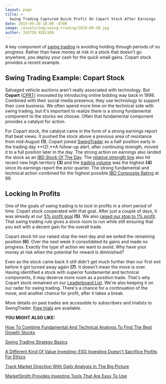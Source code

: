 ```yaml
---
layout: page
title: >-
  Swing Trading Captured Quick Profit On Copart Stock After Earnings
date: 2019-09-20 16:09 -0700
image: /assets/img/swing-trading/2019-09-20.jpg
author: JUSTIN NIELSEN
---
```






A key component of [swing trading](https://www.investors.com/research/swing-trading/swing-trading-strategy-basics/) is avoiding holding through periods of no progress. Rather than have money at risk in a stock that doesn't go anywhere, you deploy your cash for the quick small gains. Copart stock provides a recent example.




Swing Trading Example: Copart Stock
-----------------------------------


Salvaged vehicle auctions aren't really associated with technology. But **Copart** ([CPRT](https://research.investors.com/quote.aspx?symbol=CPRT)) innovated by introducing online bidding way back in 1998. Combined with their social media presence, they use technology to support their core business. We often spend more time on the technical side with swing trading, but it's important to realize there is a strong fundamental component to the stocks we choose. Often that fundamental component provides a catalyst for action.


For Copart stock, the catalyst came in the form of a strong earnings report that beat views. It pushed the stock above a previous area of resistance from mid-August **(1).** Copart joined [SwingTrader](http://shop.investors.com/offer/splashresponsive.aspx?id=SwingTrader&src=A011LPH) as a half position early in the trading day **(2).**A follow-up alert, after continuing strength, moved it to a full position later in the day. The strong action on earnings also landed the stock as an [IBD Stock Of The Day](https://www.investors.com/research/ibd-stock-of-the-day/). The [relative strength line](https://www.investors.com/how-to-invest/investors-corner/a-stock-breakout-specialty-tool-the-relative-strength-line/) also hit recent new high territory **(3)** and the [trading volume](https://www.investors.com/research/swing-trading/trading-volume-swing-trading-ross-stores-stock/) was the highest **(4)** since its earnings report the prior quarter. The strong fundamental and technical action combined for the highest possible [IBD Composite Rating](https://www.investors.com/how-to-invest/investors-corner/how-to-research-growth-stocks/) at 99.


Locking In Profits
------------------


One of the goals of swing trading is to lock in profits in a short period of time. Copart stock cooperated with that goal. After just a couple of days, it was already at our [5% profit goal](https://www.investors.com/research/swing-trading/swing-trade-stocks-take-profits-quickly/) **(5)**. We also [raised our stop to 1% profit](https://www.investors.com/research/swing-trading/a-rule-to-prevent-good-trades-from-going-bad/). That swing trading rule gives a stock room to run while still ensuring that you exit with a decent gain for the overall trade.


Copart stock hit our raised stop the next day and we exited the remaining position **(6)**. Over the next week it consolidated its gains and made no progress. Exactly the type of action we want to avoid. Why have your money at risk when the potential for reward is diminished?


Even as the stock came back it still didn't get much further than our first exit before it got turned away again **(7)**. It doesn't mean the move is over. Having identified a stock with superior fundamental and technical components, it may deserve more room as a position trade. That's why Copart stock remained on our [Leaderboard List](https://www.investors.com/product/leaderboard/?artProdLink=Leaderboard). We're also keeping it on our radar for swing trading. There's a chance for a continuation of the move, and another chance for profit, after it takes a break.


More details on past trades are accessible to subscribers and trialists to SwingTrader. [Free trials](http://shop.investors.com/offer/splashresponsive.aspx?id=SwingTrader&src=A011LPH) are available.


**YOU MIGHT ALSO LIKE:**


[How To Combine Fundamental And Technical Analysis To Find The Best Growth Stocks](https://www.investors.com/how-to-invest/investors-corner/how-to-research-growth-stocks/)


[Swing Trading Strategy Basics](https://www.investors.com/research/swing-trading/swing-trading-strategy-basics/)


[A Different Kind Of Value Investing: ESG Investing Doesn't Sacrifice Profits For Ethics](https://www.investors.com/how-to-invest/esg-investing-stocks-to-watch-comcast-stock-akamai-texas-instruments/)


[Track Market Direction With Daily Analysis In The Big Picture](https://www.investors.com/category/market-trend/the-big-picture/)


[MarketSmith Provides Investing Tools That Are Easy To Use](https://marketsmith.investors.com/?src=A012BF)




